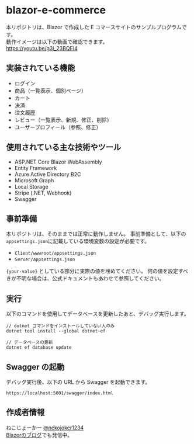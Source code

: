 # blazor-e-commerce
 
本リポジトリは、Blazor で作成した E コマースサイトのサンプルプログラムです。  
動作イメージは以下の動画で確認できます。  
https://youtu.be/g3i_23BQEI4

## 実装されている機能

- ログイン
- 商品（一覧表示、個別ページ）
- カート
- 決済
- 注文履歴
- レビュー（一覧表示、新規、修正、削除）
- ユーザープロフィール（参照、修正）

## 使用されている主な技術やツール

- ASP.NET Core Blazor WebAssembly
- Entity Framework
- Azure Active Directory B2C
- Microsoft Graph
- Local Storage
- Stripe (.NET, Webhook)
- Swagger

## 事前準備

本リポジトリは、そのままでは正常に動作しません。
事前準備として、以下の`appsettings.json`に記載している環境変数の設定が必要です。  

- `Client/wwwroot/appsettings.json` 
- `Server/appsettings.json` 

`{your-value}` としている部分に実際の値を埋めてください。 
何の値を設定すべきか不明な場合は、公式ドキュメントもあわせて参照してください。

## 実行

以下のコマンドを使用してデータベースを更新したあと、デバッグ実行します。

```
// dotnet コマンドをインストールしていない人のみ
dotnet tool install --global dotnet-ef

// データベースの更新
dotnet ef database update
```
## Swagger の起動

デバッグ実行後、以下の URL から Swagger を起動できます。

```
https://localhost:5001/swagger/index.html
```

## 作成者情報

ねこじょーかー [@nekojoker1234](https://twitter.com/nekojoker1234)  
[Blazorのブログ](https://blazor-master.com/)でも発信中。
